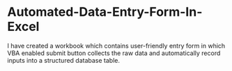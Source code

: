 # Automated-Data-Entry-Form-In-Excel
I have created a workbook which contains user-friendly entry form in which VBA enabled submit button collects the raw data and automatically  record inputs into a structured database table.
